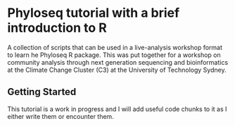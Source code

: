 # Phyloseq tutorial with a brief introduction to R

A collection of scripts that can be used in a live-analysis workshop format to learn he Phyloseq R package. This was put together for a workshop on community analysis through next generation sequencing and bioinformatics at the Climate Change Cluster (C3) at the University of Technology Sydney. 

## Getting Started

This tutorial is a work in progress and I will add useful code chunks to it as I either write them or encounter them.

